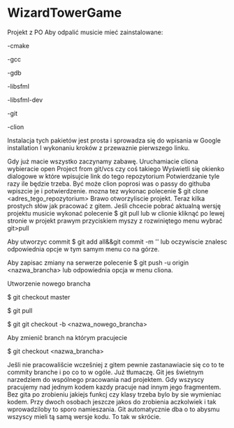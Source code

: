 # WizardTowerGame
Projekt z PO
Aby odpalić musicie mieć zainstalowane:

-cmake

-gcc

-gdb

-libsfml

-libsfml-dev

-git

-clion

Instalacja tych pakietów jest prosta i sprowadza się do wpisania w Google <nazwa dystrybucji linuxa> <nazwa pakietu> installation I wykonaniu kroków z przewaznie pierwszego linku.

Gdy już macie wszystko zaczynamy zabawę.
Uruchamiacie cliona wybieracie open Project from git/vcs  czy coś takiego
Wyświetli się okienko dialogowe w które wpisujcie link do tego repozytorium
Potwierdzanie tyle razy ile będzie trzeba. Być może clion poprosi was o passy do githuba wpiszcie je i potwierdzenie.
mozna tez wykonac polecenie $ git clone <adres_tego_repozytorium>
Brawo otworzyliscie projekt.
Teraz kilka prostych słów jak pracować z gitem.
Jeśli chcecie pobrać aktualną wersję projektu musicie wykonać polecenie
$ git pull 
lub w clionie kliknąć po lewej stronie w projekt prawym przyciskiem myszy z rozwiniętego menu wybrać git>pull 

Aby utworzyc commit
$ git add all&&git commit -m '<komentarz do wykonanych zmian>'
lub oczywiscie znalesc odpowiednia opcje w tym samym menu co na górze.
 
 Aby zapisac zmiany na serwerze polecenie $ git push -u origin <nazwa_brancha> lub odpowiednia opcja w menu cliona.
 
 Utworzenie nowego brancha

$ git checkout master

$ git pull

$ git git checkout -b <nazwa_nowego_brancha> 


Aby zmieniĉ branch na którym pracujecie 

 $ git checkout <nazwa_brancha>
 
 Jeŝli nie pracowaliŝcie wczeŝniej z gitem pewnie zastanawiacie się co to te commity branche i po co to w ogóle. Już tłumaczę.
 Git jes ŝwietnym narzedziem do wspólnego pracowania nad projektem.
 Gdy wszyscy pracujemy nad jednym kodem kazdy pracuje nad innym jego fragmentem. Bez gita po zrobieniu jakiejs funkcj czy klasy trzeba bylo by sie wymieniac kodem. Przy dwoch osobach jeszcze jakos do zrobienia aczkolwiek i tak wprowadziloby to sporo namieszania. Git automatycznie dba o to abysmu wszyscy mieli tą samą  wersje kodu. To tak w skrócie.
 
 
